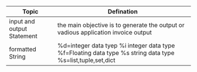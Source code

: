 | Topic | Defination |
| ------- | -------- |
| input and output Statement |  the main objective is to generate  the output or vadious application invoice output | 
| formatted String | %d=integer data tyep %i integer data type %f=Floating data type %s string data type %s=list,tuple,set,dict |

